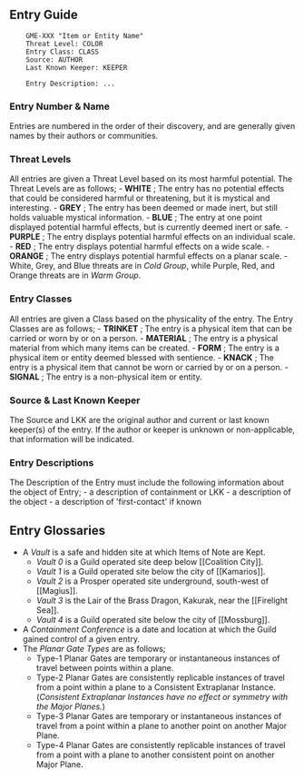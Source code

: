 ## Entry Guide

```
	GME-XXX "Item or Entity Name"
	Threat Level: COLOR
	Entry Class: CLASS
	Source: AUTHOR
	Last Known Keeper: KEEPER

	Entry Description: ...
```


### Entry Number & Name
Entries are numbered in the order of their discovery, and are generally given names by their authors or communities.

### Threat Levels
All entries are given a Threat Level based on its most harmful potential. The Threat Levels are as follows;
	- **WHITE** ; The entry has no potential effects that could be considered harmful or threatening, but it is mystical and interesting.
	- **GREY** ; The entry has been deemed or made inert, but still holds valuable mystical information.
	- **BLUE** ; The entry at one point displayed potential harmful effects, but is currently deemed inert or safe.
	- **PURPLE** ; The entry displays potential harmful effects on an individual scale.
	- **RED** ; The entry displays potential harmful effects on a wide scale.
	- **ORANGE** ; The entry displays potential harmful effects on a planar scale.
		- White, Grey, and Blue threats are in *Cold Group*, while Purple, Red, and Orange threats are in *Warm Group*.
### Entry Classes
All entries are given a Class based on the physicality of the entry. The Entry Classes are as follows;
	- **TRINKET** ; The entry is a physical item that can be carried or worn by or on a person.
	- **MATERIAL** ; The entry is a physical material from which many items can be created.
	- **FORM** ; The entry is a physical item or entity deemed blessed with sentience.
	- **KNACK** ; The entry is a physical item that cannot be worn or carried by or on a person.
	- **SIGNAL** ; The entry is a non-physical item or entity.

### Source & Last Known Keeper
The Source and LKK are the original author and current or last known keeper(s) of the entry. If the author or keeper is unknown or non-applicable, that information will be indicated.

### Entry Descriptions
The Description of the Entry must include the following information about the object of Entry;
	- a description of containment or LKK
	- a description of the object
	- a description of 'first-contact' if known

## Entry Glossaries
- A *Vault* is a safe and hidden site at which Items of Note are Kept.
	- *Vault 0* is a Guild operated site deep below [[Coalition City]].
	- *Vault 1* is a Guild operated site below the city of [[Kamarios]].
	- *Vault 2* is a Prosper operated site underground, south-west of [[Magius]].
	- *Vault 3* is the Lair of the Brass Dragon, Kakurak, near the [[Firelight Sea]].
	- *Vault 4* is a Guild operated site below the city of [[Mossburg]].
- A *Containment Conference* is a date and location at which the Guild gained control of a given entry.
- The *Planar Gate Types* are as follows;
	- Type-1 Planar Gates are temporary or instantaneous instances of travel between points within a plane.
	- Type-2 Planar Gates are consistently replicable instances of travel from a point within a plane to a Consistent Extraplanar Instance. (*Consistent Extraplanar Instances have no effect or symmetry with the Major Planes.*)
	- Type-3 Planar Gates are temporary or instantaneous instances of travel from a point within a plane to another point on another Major Plane.
	- Type-4 Planar Gates are consistently replicable instances of travel from a point with a plane to another consistent point on another Major Plane.